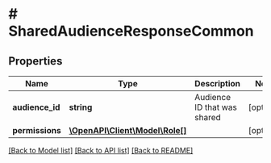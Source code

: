 # # SharedAudienceResponseCommon

## Properties

Name | Type | Description | Notes
------------ | ------------- | ------------- | -------------
**audience_id** | **string** | Audience ID that was shared | [optional]
**permissions** | [**\OpenAPI\Client\Model\Role[]**](Role.md) |  | [optional]

[[Back to Model list]](../../README.md#models) [[Back to API list]](../../README.md#endpoints) [[Back to README]](../../README.md)
